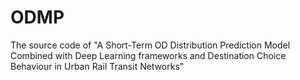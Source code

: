 # ODMP
The source code of "A Short-Term OD Distribution Prediction Model Combined with Deep Learning frameworks and Destination Choice Behaviour in Urban Rail Transit Networks"
